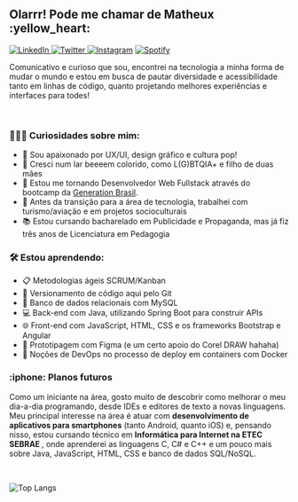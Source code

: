 <h2> Olarrr! Pode me chamar de Matheux :yellow_heart: </h2>

<a href="https://www.linkedin.com/in/matheuxmuller/" target="_blank"><img src="https://img.shields.io/badge/LinkedIn-%230077B5.svg?&style=flat-square&logo=linkedin&logoColor=white" alt="LinkedIn"> </a>
<a href="https://twitter.com/matheuxmuller" target="_blank"><img src="https://img.shields.io/badge/-Twitter-1da1f2?style=flat-square&labelColor=1da1f2&logo=twitter&logoColor=white" alt="Twitter"> </a>
<a href="https://www.instagram.com/matheuxmuller/" target="_blank"><img src="https://img.shields.io/badge/Instagram-%23E4405F.svg?&style=flat-square&logo=instagram&logoColor=white" alt="Instagram" ></a>
<a href="https://open.spotify.com/user/1g0xg7pfxk1kaspgr1nwbknxr?si=W3W9xfBlRZiC5nq0Tivj6w" target="_blank"><img src="https://img.shields.io/badge/-Spotify-00FF7F?style=flat-square&labelColor=00FF7F&logo=spotify&logoColor=white" alt="Spotify"> </a>


<p> Comunicativo e curioso que sou, encontrei na tecnologia a minha forma de mudar o mundo e estou em busca de pautar diversidade e acessibilidade tanto em linhas de código, quanto projetando melhores experiências e interfaces para todes! </p>
<br>

<h3>👨🏻‍💻 Curiosidades sobre mim: </h3>

- :dart: Sou apaixonado por UX/UI, design gráfico e cultura pop!
- :rainbow: Cresci num lar beeeem colorido, como L(G)BTQIA+ e filho de duas mães
- :seedling: Estou me tornando Desenvolvedor Web Fullstack através do bootcamp da [Generation Brasil](https://github.com/ari-hacks).
- :necktie: Antes da transição para a área de tecnologia, trabalhei com turismo/aviação e em projetos socioculturais
- :books: Estou cursando bacharelado em Publicidade e Propaganda, mas já fiz três anos de Licenciatura em Pedagogia

<h3>🛠 Estou aprendendo: </h3>

- :clipboard: Metodologias ágeis SCRUM/Kanban
- :mag_right: Versionamento de código aqui pelo Git
- :floppy_disk: Banco de dados relacionais com MySQL
- :computer: Back-end com Java, utilizando Spring Boot para construir APIs
- :globe_with_meridians: Front-end com JavaScript, HTML, CSS e os frameworks Bootstrap e Angular
- :art: Prototipagem com Figma (e um certo apoio do Corel DRAW hahaha)
- :whale: Noções de DevOps no processo de deploy em containers com Docker

<h3>:iphone: Planos futuros </h3>

<p> Como um iniciante na área, gosto muito de descobrir como melhorar o meu dia-a-dia programando, desde IDEs e editores de texto a novas linguagens. Meu principal interesse na área é atuar com <b>desenvolvimento de aplicativos para smartphones</b> (tanto Android, quanto iOS) e, pensando nisso, estou cursando técnico em <b> Informática para Internet na ETEC SEBRAE </b>, onde aprenderei as linguagens C, C# e C++ e um pouco mais sobre Java, JavaScript, HTML, CSS e banco de dados SQL/NoSQL. <p>
 
<br>

![Top Langs](https://github-readme-stats.vercel.app/api/top-langs/?username=matheuxmuller&layout=compact&theme=buefy)
